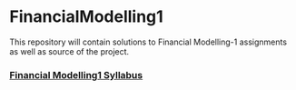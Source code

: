 # FinancialModelling1
This repository will contain solutions to Financial Modelling-1 assignments as well as source of the project.
### [Financial Modelling1 Syllabus](https://drive.google.com/open?id=1ZoHr9U6hnHuGuH7BNc8r2rk0-HnIJjTL)
